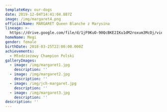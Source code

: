 ```yaml
---
templateKey: our-dogs
date: 2019-12-04T14:41:04.887Z
image: /img/margaret4.png
officialName: MARGARET Queen Blanche z Marysina
lineage: >-
  https://drive.google.com/file/d/1jF9KuO-90QcBKE2IKu1dM2roxum3McOj/view?usp=sharing
homeName: Megi
gender: female
birthDate: 2018-03-25T22:00:00.000Z
achievements:
  - Młodzieżowy Champion Polski
galleryImages:
  - image: /img/margaret1.jpg
    description: ''
  - image: /img/margaret2.jpg
    description: ''
  - image: /img/jch-margaret.jpg
    description: ''
  - image: /img/margaret3.jpg
    description: ''
description: ''
---
```


